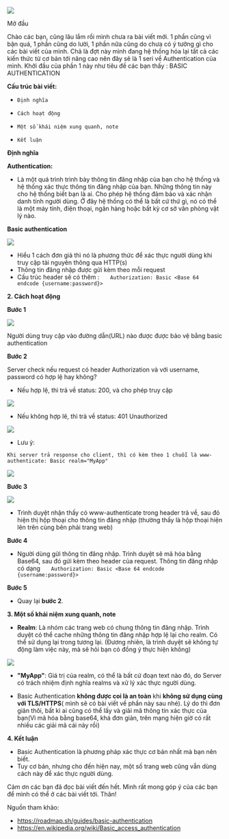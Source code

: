 ![](https://images.viblo.asia/2a858b1a-c7b8-428f-9e66-34c45209e378.png)


Mở đầu

Chào các bạn, cũng lâu lắm rồi mình chưa ra bài viết mới. 1 phần cũng vì bận quá, 1 phần cũng do lười, 1 phần nữa cũng do chưa có ý tưởng gì cho các bài viết của mình.
Chả là đợt này mình đang hệ thống hóa lại tất cả các kiến thức từ cơ bản tới nâng cao nên đây sẽ là 1 seri về Authentication của mình.
Khởi đầu của phần 1 này như tiêu đề các bạn thấy : BASIC AUTHENTICATION

**Cấu trúc bài viết:**

*     Định nghĩa
*     Cách hoạt động
*     Một số khái niệm xung quanh, note
*     Kết luận


**Định nghĩa**

**Authentication:**

 - Là một quá trình trình bày thông tin đăng nhập của bạn cho hệ thống và hệ thống xác thực thông tin đăng nhập của bạn. Những thông tin này cho hệ thống biết bạn là ai. Cho phép hệ thống đảm bảo và xác nhận danh tính người dùng. Ở đây hệ thống có thể là bất cứ thứ gì, nó có thể là một máy tính, điện thoại, ngân hàng hoặc bất kỳ cơ sở văn phòng vật lý nào.


**Basic authentication**

![](https://images.viblo.asia/2a858b1a-c7b8-428f-9e66-34c45209e378.png)


- Hiểu 1 cách đơn giả thì nó là phương thức để xác thực người dùng khi truy cập tài nguyên thông qua HTTP(s)
- Thông tin đăng nhập được gửi kèm theo mỗi request
- Cấu trúc header sẽ có thêm :
`   Authorization: Basic <Base 64 endcode {username:password}>`

**2. Cách hoạt động**

**Bước 1**

![](https://images.viblo.asia/557796e1-ccb8-4ae8-a25e-0a11853eb5ac.png)

Người dùng truy cập vào đường dẫn(URL) nào được được bảo vệ bằng basic authentication

**Bước 2**


Server check nếu request có header Authorization  và với username, password có hợp lệ hay không?
- Nếu hợp lệ, thì trả về status: 200, và cho phép truy cập

![](https://images.viblo.asia/4c9b5d2e-8fdb-47a5-ac14-d4d5e8a0a47b.png)

- Nếu không hợp lê, thì trả về status: 401 Unauthorized

![](https://images.viblo.asia/6b61e248-6d25-471b-9692-7549e8323a23.png)


- Lưu ý: 

`Khi server trả response cho client, thì có kèm theo 1 chuỗi là www-authenticate: Basic realm="MyApp"`


![](https://images.viblo.asia/46872319-22ee-4e71-8d8e-088256a2c5ef.png)


**Bước 3**

![](https://images.viblo.asia/c506e2e2-8a68-4476-998a-94440ad2b747.png)


- Trình duyệt nhận thấy có www-authenticate trong header trả về, sau đó hiện thị hộp thoại cho thông tin đăng nhập (thường thấy là hộp thoại hiện lên trên cùng bên phải trang web)


**Bước 4**

- Người dùng gửi thông tin đăng nhập. Trình duyệt sẽ mã hóa bằng Base64, sau đó gửi kèm theo header của request. Thông tin đăng nhập có dạng
`   Authorization: Basic <Base 64 endcode {username:password}>`

**Bước 5**
- Quay lại **bước 2**.

**3. Một số khái niệm xung quanh, note**

- **Realm**: Là nhóm các trang web có chung thông tin đăng nhập. Trình duyệt có thể cache những thông tin đăng nhập hợp lệ lại cho realm. Có thể sử dụng lại trong tương lại. (Đương nhiên, là trình duyệt sẽ không tự động làm việc này, mà sẽ hỏi bạn có đồng ý thực hiện không)

![](https://images.viblo.asia/5369c77b-1f27-4529-acdb-d19a21443e07.png)

- **"MyApp"**: Giá trị của realm, có thể là bất cứ đoạn text nào đó, do Server có trách nhiệm định nghĩa realms và xử lý xác thực người dùng.

- Basic Authentication **không được coi là an toàn** khi **không sử dụng cùng với TLS/HTTPS**( mình sẽ có bài viết về phần này sau nhé). Lý do thì đơn giản thôi, bất kì ai cũng có thể lấy và giải mã thông tin xác thực của bạn(Vì mã hóa bằng base64, khá đơn giản, trên mạng hiện giờ có rất nhiều các giải mã cái này rồi)

**4. Kết luận**

* Basic Authentication là phương pháp xác thực cơ bản nhất mà bạn nên biết.
* Tuy cơ bản, nhưng cho đến hiện nay, một số trang web cũng vẫn dùng cách này để xác thực người dùng.

Cảm ơn các bạn đã đọc bài viết đến hết. Mình rất mong góp ý của các bạn để mình có thể ở các bài viết tới.
Thân!

Nguồn tham khảo:
* https://roadmap.sh/guides/basic-authentication
* https://en.wikipedia.org/wiki/Basic_access_authentication